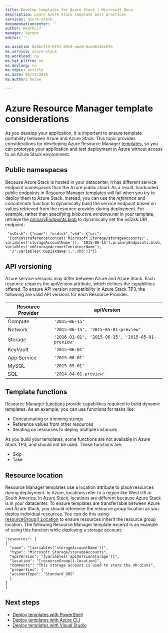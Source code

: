 ```yaml
---
title: Develop templates for Azure Stack | Microsoft Docs
description: Learn Azure Stack template best practices
services: azure-stack
documentationcenter: ''
author: HeathL17
manager: byronr
editor: ''

ms.assetid: 8a5bc713-6f51-49c8-aeed-6ced0145e07b
ms.service: azure-stack
ms.workload: na
ms.tgt_pltfrm: na
ms.devlang: na
ms.topic: article
ms.date: 05/23/2016
ms.author: helaw

---
```

# Azure Resource Manager template considerations
As you develop your application, it is important to ensure template portability between Azure and Azure Stack.  This topic provides considerations for developing Azure Resource Manager [templates](http://download.microsoft.com/download/E/A/4/EA4017B5-F2ED-449A-897E-BD92E42479CE/Getting_Started_With_Azure_Resource_Manager_white_paper_EN_US.pdf), so you can prototype your application and test deployment in Azure without access to an Azure Stack environment.

## Public namespaces
Because Azure Stack is hosted in your datacenter, it has different service endpoint namespaces than the Azure public cloud. As a result, hardcoded public endpoints in Resource Manager templates will fail when you try to deploy them to Azure Stack. Instead, you can use the *reference* and *concatenate* function to dynamically build the service endpoint based on values retrieved from the resource provider during deployment. For example, rather than specifying *blob.core.windows.net* in your template, retrieve the [primaryEndpoints.blob](https://github.com/Azure/AzureStack-QuickStart-Templates/blob/master/101-simple-windows-vm/azuredeploy.json#L201) to dynamically set the *osDisk.URI* endpoint:

     "osDisk": {"name": "osdisk","vhd": {"uri": 
     "[concat(reference(concat('Microsoft.Storage/storageAccounts/', variables('storageAccountName')), '2015-06-15').primaryEndpoints.blob, variables('vmStorageAccountContainerName'),
      '/',variables('OSDiskName'),'.vhd')]"}}

## API versioning
Azure service versions may differ between Azure and Azure Stack. Each resource requires the apiVersion attribute, which defines the capabilities offered. To ensure API version compatibility in Azure Stack TP3, the following are valid API versions for each Resource Provider:

| Resource Provider | apiVersion |
| --- | --- |
| Compute |`'2015-06-15'` |
| Network |`'2015-06-15', '2015-05-01-preview'` |
| Storage |`'2016-01-01', '2015-06-15', '2015-05-01-preview'` |
| KeyVault | `'2015-06-01'` |
| App Service |`'2015-08-01'` |
| MySQL |`'2015-09-01'` |
| SQL |`'2014-04-01-preview'` |

## Template functions
Resource Manager [functions](../azure-resource-manager/resource-group-template-functions.md) provide capabilities required to build dynamic templates. As an example, you can use functions for tasks like:

* Concatenating or trimming strings 
* Reference values from other resources
* Iterating on resources to deploy multiple instances 

As you build your templates, some functions are not available in Azure Stack TP3, and should not be used. These functions are:

* Skip
* Take

## Resource location
Resource Manager templates use a location attribute to place resources during deployment. In Azure, locations refer to a region like West US or South America. In Azure Stack, locations are different because Azure Stack is in your datacenter.  To ensure templates are transferrable between Azure and Azure Stack, you should reference the resource group location as you deploy individual resources. You can do this using [resourceGroup().Location](https://github.com/Azure/AzureStack-QuickStart-Templates/blob/master/101-simple-windows-vm/azuredeploy.json#L54) to ensure resources inherit the resource group location.  The following Resource Manager template excerpt is an example of using this function while deploying a storage account:

    "resources": [
    {
      "name": "[variables('storageAccountName')]",
      "type": "Microsoft.Storage/storageAccounts",
      "apiVersion": "[variables('apiVersionStorage')]",
      "location": "[resourceGroup().location]",
      "comments": "This storage account is used to store the VM disks",
      "properties": {
      "accountType": "Standard_GRS"
      }
    }
    ]


## Next steps
* [Deploy templates with PowerShell](azure-stack-deploy-template-powershell.md)
* [Deploy templates with Azure CLI](azure-stack-deploy-template-command-line.md)
* [Deploy templates with Visual Studio](azure-stack-deploy-template-visual-studio.md)

